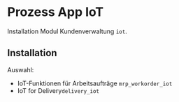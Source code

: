 # Prozess App IoT
Installation Modul Kundenverwaltung `iot`.

## Installation
Auswahl:
* IoT-Funktionen für Arbeitsaufträge `mrp_workorder_iot`
* IoT for Delivery`delivery_iot`